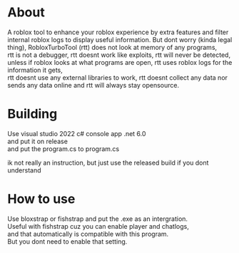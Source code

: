# About
A roblox tool to enhance your roblox experience by extra features and filter internal roblox logs to display useful information.
But dont worry (kinda legal thing), RobloxTurboTool (rtt) does not look at memory of any programs,  
rtt is not a debugger, rtt doesnt work like exploits, rtt will never be detected,  
unless if roblox looks at what programs are open, rtt uses roblox logs for the information it gets,  
rtt doesnt use any external libraries to work, rtt doesnt collect any data nor sends any data online and rtt will always stay opensource.
# Building
Use visual studio 2022 c# console app .net 6.0  
and put it on release  
and put the program.cs to program.cs  

ik not really an instruction, but just use the released build if you dont understand

# How to use
Use bloxstrap or fishstrap and put the .exe as an intergration.  
Useful with fishstrap cuz you can enable player and chatlogs,  
and that automatically is compatible with this program.  
But you dont need to enable that setting.
